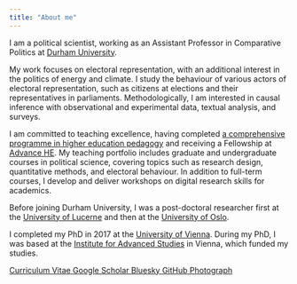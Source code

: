 ```yaml
---
title: "About me"
---
```


I am a political scientist, working as an Assistant Professor in Comparative Politics at <a href="https://www.durham.ac.uk/" target="_blank">Durham University</a>.

My work focuses on electoral representation, with an additional interest in the politics of energy and climate. I study the behaviour of various actors of electoral representation, such as citizens at elections and their representatives in parliaments. 
Methodologically, I am interested in causal inference with observational and experimental data, textual analysis, and surveys.

I am committed to teaching excellence, having completed <a href="https://www.uio.no/link/english/academic-development/" target="_blank">a comprehensive programme in higher education pedagogy</a> and receiving a Fellowship at <a href="https://www.advance-he.ac.uk/" target="_blank">Advance HE</a>.
My teaching portfolio includes graduate and undergraduate courses in political science, covering topics such as research design, quantitative methods, and electoral behaviour. In addition to full-term courses, I develop and deliver workshops on digital research skills for academics.

Before joining Durham University, I was a post-doctoral researcher first at the <a href="https://www.unilu.ch/" target="_blank">University of Lucerne</a> and then at the <a href="https://www.uio.no/" target="_blank">University of Oslo</a>. 

I completed my PhD in 2017 at the <a href="https://www.univie.ac.at/" target="_blank">University of Vienna</a>. During my PhD, I was based at the <a href="https://www.ihs.ac.at/" target="_blank">Institute for Advanced Studies</a> in Vienna, which funded my studies.

<div class="home">
  <a href="https://resulumit.com/files/cv_resulumit.pdf" class="badge badge-large" id="h1" target="_blank" rel="noopener noreferrer">
    <span>Curriculum Vitae</span> <i class="fa-solid fa-file-pdf"></i>
  </a>
  <a href="https://scholar.google.com/citations?user=J5Ck-vkAAAAJ&hl=en" class="badge badge-large" id="h4" target="_blank" rel="noopener noreferrer">
    <span>Google Scholar</span> <i class="fa-brands fa-google-scholar"></i>
  </a>
  <a href="https://bsky.app/profile/resulumit.bsky.social" class="badge badge-large" id="h2" target="_blank" rel="noopener noreferrer">
    <span>Bluesky</span> <i class="fa-brands fa-bluesky"></i>
  </a>
  <a href="https://github.com/resulumit" class="badge badge-large" id="h3" target="_blank" rel="noopener noreferrer">
    <span>GitHub</span> <i class="fa-brands fa-github"></i>
  </a>
  <a href="https://resulumit.com/images/resul_umit.jpg" class="badge badge-large" id="h5" target="_blank" rel="noopener noreferrer">
    <span>Photograph</span> <i class="fa-solid fa-camera"></i>
  </a>
</div>

